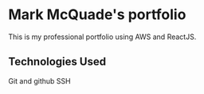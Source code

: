 # Mark McQuade's portfolio

This is my professional portfolio using AWS and ReactJS.

## Technologies Used

Git and github
SSH
